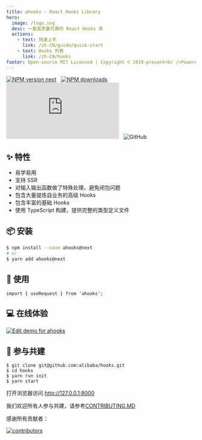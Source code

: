 ```yaml
---
title: ahooks - React Hooks Library
hero:
  image: /logo.svg
  desc: 一套高质量可靠的 React Hooks 库
  actions:
    - text: 快速上手
      link: /zh-CN/guide/quick-start
    - text: Hooks 列表
      link: /zh-CN/hooks
footer: Open-source MIT Licensed | Copyright © 2019-present<br />Powered by [dumi](https://d.umijs.org)
---
```


[![NPM version next][image-1]][1]
&nbsp;
[![NPM downloads][image-2]][2]
&nbsp;
![gzip size](https://img.badgesize.io/https:/unpkg.com/ahooks@next/dist/ahooks.js?label=gzip%20size&compression=gzip)
&nbsp;
![GitHub](https://img.shields.io/github/license/alibaba/hooks)

## ✨ 特性

- 易学易用
- 支持 SSR
- 对输入输出函数做了特殊处理，避免闭包问题
- 包含大量提炼自业务的高级 Hooks
- 包含丰富的基础 Hooks
- 使用 TypeScript 构建，提供完整的类型定义文件

## 📦 安装

```bash
$ npm install --save ahooks@next
# or
$ yarn add ahooks@next
```

## 🔨 使用

```
import { useRequest } from 'ahooks';
```

## 💻 在线体验

[![Edit demo for ahooks](https://codesandbox.io/static/img/play-codesandbox.svg)](https://codesandbox.io/s/demo-for-ahooks-t7o7v?fontsize=14&hidenavigation=1&theme=dark)

## 🤝 参与共建

```
$ git clone git@github.com:alibaba/hooks.git
$ cd hooks
$ yarn run init
$ yarn start
```

打开浏览器访问 http://127.0.0.1:8000

我们欢迎所有人参与共建，请参考[CONTRIBUTING.MD](https://github.com/alibaba/hooks/blob/master/CONTRIBUTING.zh-CN.md)

感谢所有贡献者：

<a href="https://github.com/alibaba/hooks/graphs/contributors">
  <img src="https://opencollective.com/ahooks/contributors.svg?width=960&button=false" alt="contributors" />
</a>

[1]: https://www.npmjs.com/package/ahooks
[2]: https://npmjs.org/package/ahooks
[image-1]: https://img.shields.io/npm/v/ahooks.svg?style=flat
[image-2]: https://img.shields.io/npm/dm/ahooks.svg?style=flat
